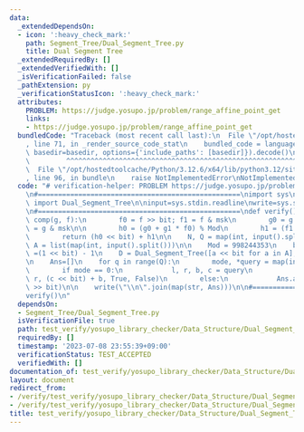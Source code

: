 ```yaml
---
data:
  _extendedDependsOn:
  - icon: ':heavy_check_mark:'
    path: Segment_Tree/Dual_Segment_Tree.py
    title: Dual Segment Tree
  _extendedRequiredBy: []
  _extendedVerifiedWith: []
  _isVerificationFailed: false
  _pathExtension: py
  _verificationStatusIcon: ':heavy_check_mark:'
  attributes:
    PROBLEM: https://judge.yosupo.jp/problem/range_affine_point_get
    links:
    - https://judge.yosupo.jp/problem/range_affine_point_get
  bundledCode: "Traceback (most recent call last):\n  File \"/opt/hostedtoolcache/Python/3.12.6/x64/lib/python3.12/site-packages/onlinejudge_verify/documentation/build.py\"\
    , line 71, in _render_source_code_stat\n    bundled_code = language.bundle(stat.path,\
    \ basedir=basedir, options={'include_paths': [basedir]}).decode()\n          \
    \         ^^^^^^^^^^^^^^^^^^^^^^^^^^^^^^^^^^^^^^^^^^^^^^^^^^^^^^^^^^^^^^^^^^^^^^^^^^^^^^^^^\n\
    \  File \"/opt/hostedtoolcache/Python/3.12.6/x64/lib/python3.12/site-packages/onlinejudge_verify/languages/python.py\"\
    , line 96, in bundle\n    raise NotImplementedError\nNotImplementedError\n"
  code: "# verification-helper: PROBLEM https://judge.yosupo.jp/problem/range_affine_point_get\n\
    \n#==================================================\nimport sys\nfrom  Segment_Tree.Dual_Segment_Tree\
    \ import Dual_Segment_Tree\n\ninput=sys.stdin.readline\nwrite=sys.stdout.write\n\
    \n#==================================================\ndef verify():\n    def\
    \ comp(g, f):\n        f0 = f >> bit; f1 = f & msk\n        g0 = g >> bit; g1\
    \ = g & msk\n\n        h0 = (g0 + g1 * f0) % Mod\n        h1 = (f1 * g1) % Mod\n\
    \        return (h0 << bit) + h1\n\n    N, Q = map(int, input().split())\n   \
    \ A = list(map(int, input().split()))\n\n    Mod = 998244353\n    bit = 32; msk\
    \ =(1 << bit) - 1\n    D = Dual_Segment_Tree([a << bit for a in A], comp, 1)\n\
    \n    Ans=[]\n    for q in range(Q):\n        mode, *query = map(int, input().split())\n\
    \        if mode == 0:\n            l, r, b, c = query\n            D.action(l,\
    \ r, (c << bit) + b, True, False)\n        else:\n            Ans.append(D[query[0]]\
    \ >> bit)\n\n    write(\"\\n\".join(map(str, Ans)))\n\n#==================================================\n\
    verify()\n"
  dependsOn:
  - Segment_Tree/Dual_Segment_Tree.py
  isVerificationFile: true
  path: test_verify/yosupo_library_checker/Data_Structure/Dual_Segment_Tree.test.py
  requiredBy: []
  timestamp: '2023-07-08 23:55:39+09:00'
  verificationStatus: TEST_ACCEPTED
  verifiedWith: []
documentation_of: test_verify/yosupo_library_checker/Data_Structure/Dual_Segment_Tree.test.py
layout: document
redirect_from:
- /verify/test_verify/yosupo_library_checker/Data_Structure/Dual_Segment_Tree.test.py
- /verify/test_verify/yosupo_library_checker/Data_Structure/Dual_Segment_Tree.test.py.html
title: test_verify/yosupo_library_checker/Data_Structure/Dual_Segment_Tree.test.py
---
```

